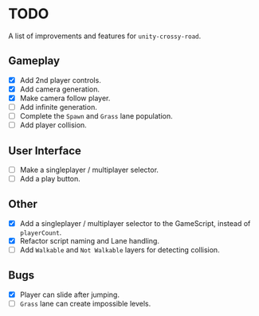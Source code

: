 # TODO

A list of improvements and features for `unity-crossy-road`.

## Gameplay

-   [x] Add 2nd player controls.
-   [x] Add camera generation.
-   [x] Make camera follow player.
-   [ ] Add infinite generation.
-   [ ] Complete the `Spawn` and `Grass` lane population.
-   [ ] Add player collision.

## User Interface

-   [ ] Make a singleplayer / multiplayer selector.
-   [ ] Add a play button.

## Other

-   [x] Add a singleplayer / multiplayer selector to the GameScript, instead of `playerCount`.
-   [x] Refactor script naming and Lane handling.
-   [ ] Add `Walkable` and `Not Walkable` layers for detecting collision.

## Bugs

-   [x] Player can slide after jumping.
-   [ ] `Grass` lane can create impossible levels.
